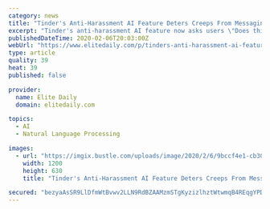 ```yaml
---
category: news
title: "Tinder's Anti-Harassment AI Feature Deters Creeps From Messaging You"
excerpt: "Tinder's anti-harassment AI feature now asks users \"Does this bother you?\" when offensive language is detected, making it easier than ever for users ... The core issue, in my opinion, is one of consent: being on Tinder does not automatically translate to automatic consent to receiving sexual messages, which some users really, really don't ..."
publishedDateTime: 2020-02-06T20:03:00Z
webUrl: "https://www.elitedaily.com/p/tinders-anti-harassment-ai-feature-deters-creeps-from-messaging-you-21782421"
type: article
quality: 39
heat: 39
published: false

provider:
  name: Elite Daily
  domain: elitedaily.com

topics:
  - AI
  - Natural Language Processing

images:
  - url: "https://imgix.bustle.com/uploads/image/2020/2/6/9bccf4e1-cb30-4e6a-bd2b-1f30ab7f7cb6-b85c8922-d22f-4a54-aeb2-e20364f3cc1c-getty-1169339207.jpg?w=1200&h=630&q=70&fit=crop&crop=faces&fm=jpg"
    width: 1200
    height: 630
    title: "Tinder's Anti-Harassment AI Feature Deters Creeps From Messaging You"

secured: "bezyaAsSR9LlDfmWtBvwv2LLN9RdBZAAMzmSTgKyzizlhztWtwmqB4REqgYPDVuF+2RgIheGdpln2n48bC4WVQM/3h0+Nsev1OeLpcWsHvzgL8Sifc1DviCrRWPleJNCc2S5j/iUFdnATvJ5m18wYWBENwsQ1M396WVGekx/DUaI6fsIFXHKZuBW3SgXbMj6yY8FXercx3IaOvzhq91NR9Jwb5Zb/i7018s5W87a7vlk0zGZEX0FdRVkLt/caJ33jxcf/h5GE9R37yBGjmsFdc/OwY7E7aEgqWmXG3HacbPZmt+kQ3a2MCtyYTomaWT4lMvt5jM+97b+KsraPv99vOLYw9zuYu4mTzSgfatVMswgTVeyC1mNFnB3UFPB30Tl1q3BZWDkKqVIzSfp+zc+MhwPD6kzFJ5uOCrX2buWs8ckCYwEeJBz0c09s0HUhmeTPS/adefbXRUcZHpasnw3g7I47vcaKkCa+4Ehw7D0Q2w=;J/X68vOSHLNyPhHlDR2lQA=="
---
```


